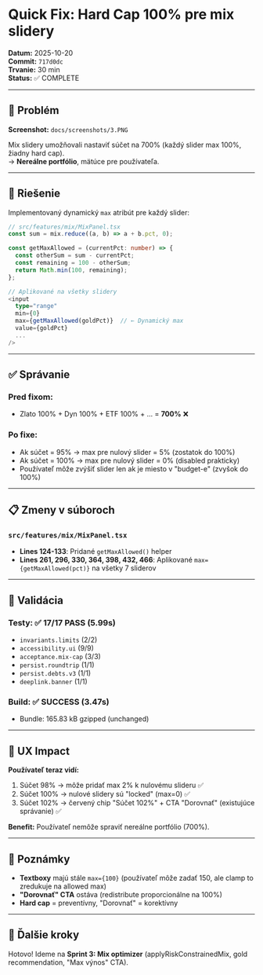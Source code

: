 # Quick Fix: Hard Cap 100% pre mix slidery

**Datum:** 2025-10-20  
**Commit:** `717d0dc`  
**Trvanie:** 30 min  
**Status:** ✅ COMPLETE

---

## 🎯 Problém

**Screenshot:** `docs/screenshots/3.PNG`

Mix slidery umožňovali nastaviť súčet na 700% (každý slider max 100%, žiadny hard cap).  
→ **Nereálne portfólio**, mätúce pre používateľa.

---

## 🔧 Riešenie

Implementovaný dynamický `max` atribút pre každý slider:

```typescript
// src/features/mix/MixPanel.tsx
const sum = mix.reduce((a, b) => a + b.pct, 0);

const getMaxAllowed = (currentPct: number) => {
  const otherSum = sum - currentPct;
  const remaining = 100 - otherSum;
  return Math.min(100, remaining);
};

// Aplikované na všetky slidery
<input
  type="range"
  min={0}
  max={getMaxAllowed(goldPct)}  // ← Dynamický max
  value={goldPct}
  ...
/>
```

---

## ✅ Správanie

### Pred fixom:
- Zlato 100% + Dyn 100% + ETF 100% + ... = **700%** ❌

### Po fixe:
- Ak súčet = 95% → max pre nulový slider = 5% (zostatok do 100%)
- Ak súčet = 100% → max pre nulový slider = 0% (disabled prakticky)
- Používateľ môže zvýšiť slider len ak je miesto v "budget-e" (zvyšok do 100%)

---

## 📋 Zmeny v súboroch

### `src/features/mix/MixPanel.tsx`
- **Lines 124-133**: Pridané `getMaxAllowed()` helper
- **Lines 261, 296, 330, 364, 398, 432, 466**: Aplikované `max={getMaxAllowed(pct)}` na všetky 7 sliderov

---

## 🧪 Validácia

### Testy: ✅ 17/17 PASS (5.99s)
- `invariants.limits` (2/2)
- `accessibility.ui` (9/9)
- `acceptance.mix-cap` (3/3)
- `persist.roundtrip` (1/1)
- `persist.debts.v3` (1/1)
- `deeplink.banner` (1/1)

### Build: ✅ SUCCESS (3.47s)
- Bundle: 165.83 kB gzipped (unchanged)

---

## 🎨 UX Impact

**Používateľ teraz vidí:**
1. Súčet 98% → môže pridať max 2% k nulovému slideru ✅
2. Súčet 100% → nulové slidery sú "locked" (max=0) ✅
3. Súčet 102% → červený chip "Súčet 102%" + CTA "Dorovnať" (existujúce správanie) ✅

**Benefit:** Používateľ nemôže spraviť nereálne portfólio (700%).

---

## 📝 Poznámky

- **Textboxy** majú stále `max={100}` (používateľ môže zadať 150, ale clamp to zredukuje na allowed max)
- **"Dorovnať" CTA** ostáva (redistribute proporcionálne na 100%)
- **Hard cap** = preventívny, "Dorovnať" = korektívny

---

## 🚀 Ďalšie kroky

Hotovo! Ideme na **Sprint 3: Mix optimizer** (applyRiskConstrainedMix, gold recommendation, "Max výnos" CTA).
